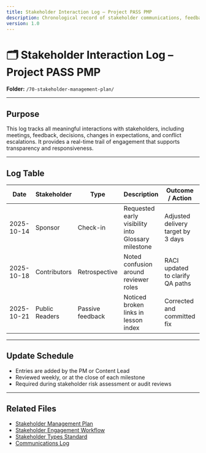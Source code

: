 ```yaml
---
title: Stakeholder Interaction Log – Project PASS PMP
description: Chronological record of stakeholder communications, feedback, issues, and engagement updates.
version: 1.0
---
```


# 🗂 Stakeholder Interaction Log – Project PASS PMP  
**Folder:** `/70-stakeholder-management-plan/`

---

## Purpose

This log tracks all meaningful interactions with stakeholders, including meetings, feedback, decisions, changes in expectations, and conflict escalations. It provides a real-time trail of engagement that supports transparency and responsiveness.

---

## Log Table

| Date | Stakeholder | Type | Description | Outcome / Action | Linked Artifact |
|------|-------------|------|-------------|------------------|-----------------|
| 2025-10-14 | Sponsor | Check-in | Requested early visibility into Glossary milestone | Adjusted delivery target by 3 days | [Change Log](../30-cost-management-plan/30-cost-change-log.md) |
| 2025-10-18 | Contributors | Retrospective | Noted confusion around reviewer roles | RACI updated to clarify QA paths | [RACI Matrix](../50-resource-management-plan/20-raci-matrix.md) |
| 2025-10-21 | Public Readers | Passive feedback | Noticed broken links in lesson index | Corrected and committed fix | [Comms Log](../60-communications-management-plan/log-communications.md) |

---

## Update Schedule

- Entries are added by the PM or Content Lead  
- Reviewed weekly, or at the close of each milestone  
- Required during stakeholder risk assessment or audit reviews

---

## Related Files

- [Stakeholder Management Plan](pla-stakeholder-management.md)  
- [Stakeholder Engagement Workflow](pro-stakeholder-engagement-workflow.md)  
- [Stakeholder Types Standard](std-stakeholder-types.md)  
- [Communications Log](../60-communications-management-plan/log-communications.md)
